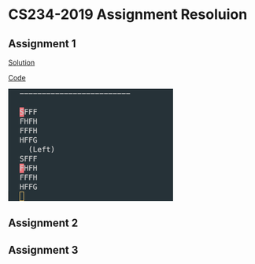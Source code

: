 # CS234-2019 Assignment Resoluion

## Assignment 1

[Solution](https://github.com/Kherrisan/CS234-2019/blob/master/assignment%201/tex/assignment1.pdf)

[Code](https://github.com/Kherrisan/CS234-2019/blob/master/assignment%201/code/vi_and_pi.py)

![](https://github.com/Kherrisan/CS234-2019/raw/master/assignment%201/stochastic-pi-vi.gif)

## Assignment 2

## Assignment 3
